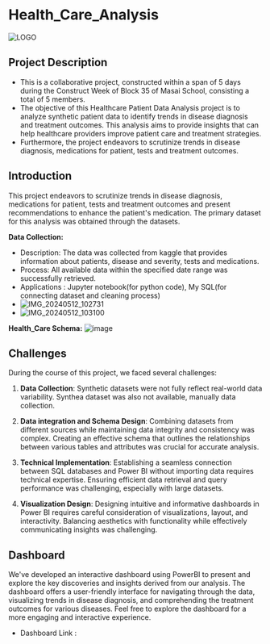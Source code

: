 # Health_Care_Analysis
![LOGO](https://github.com/harshitgupta22/healthcarepatientdataanalysis/assets/166328770/12810076-6e5d-49ef-b1ea-5ec835187532)


## Project Description

- This is a collaborative project, constructed within a span of 5 days during the Construct Week of Block 35 of Masai School, consisting a total of 5 members.
- The objective of this Healthcare Patient Data Analysis project is to analyze synthetic patient data to identify trends in disease diagnosis and treatment outcomes. This analysis aims to provide insights that can help healthcare providers improve patient care and treatment strategies.
- Furthermore, the project endeavors to scrutinize trends in disease diagnosis, medications for patient, tests and treatment outcomes.

## Introduction

This project endeavors to scrutinize trends in disease diagnosis, medications for patient, tests and treatment outcomes and present recommendations to enhance the patient's medication. The primary dataset for this analysis was obtained through the datasets.

**Data Collection:**
- Description: The data was collected from kaggle that provides information about patients, disease and severity, tests and medications.
- Process: All available data within the specified date range was successfully retrieved.
- Applications : Jupyter notebook(for python code), My SQL(for connecting dataset and cleaning process)
- ![IMG_20240512_102731](https://github.com/harshitgupta22/healthcarepatientdataanalysis/assets/166328770/1b499d15-c4c8-47d2-b8f8-08c257d8aa8d)
- ![IMG_20240512_103100](https://github.com/harshitgupta22/healthcarepatientdataanalysis/assets/166328770/b63f8b66-7dd6-4225-9db8-f1f96b5f7030)

**Health_Care Schema:**
![image](https://github.com/harshitgupta22/healthcarepatientdataanalysis/assets/166328770/335c8f9b-a129-4591-b6f9-f5fe4f21556e)


## Challenges

During the course of this project, we faced several challenges:

1. **Data Collection**: Synthetic datasets were not fully reflect real-world data variability. Synthea dataset was also not available, manually data collection.

2. **Data integration and Schema Design**: Combining datasets from different sources while maintaining data integrity and consistency was complex. Creating an effective schema that outlines the relationships between various tables and attributes was crucial for accurate analysis.

3. **Technical Implementation**: Establishing a seamless connection between SQL databases and Power BI without importing data requires technical expertise. Ensuring efficient data retrieval and query performance was challenging, especially with large datasets.

4. **Visualization Design**: Designing intuitive and informative dashboards in Power BI requires careful consideration of visualizations, layout, and interactivity. Balancing aesthetics with functionality while effectively communicating insights was challenging.


## Dashboard

We've developed an interactive dashboard using PowerBI to present and explore the key discoveries and insights derived from our analysis. 
The dashboard offers a user-friendly interface for navigating through the data, visualizing trends in disease diagnosis, and comprehending the treatment outcomes for various diseases. 
Feel free to explore the dashboard for a more engaging and interactive experience.
- Dashboard Link : 
  

